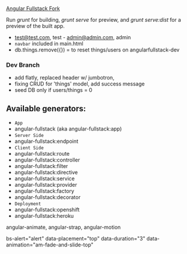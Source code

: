 [Angular Fullstack Fork](https://github.com/DaftMonk/generator-angular-fullstack)

Run *grunt* for building, *grunt serve* for preview, and *grunt serve:dist* for a preview of the built app.

- test@test.com, test   -   admin@admin.com, admin
- `navbar` included in main.html
- db.things.remove({})    =   to reset things/users on angularfullstack-dev

### Dev Branch
- add flatly, replaced header w/ jumbotron, 
- fixing CRUD for 'things' model, add success message
- seed DB only if users/things = 0

## Available generators:
- `App`
- angular-fullstack (aka angular-fullstack:app)
- `Server Side`
- angular-fullstack:endpoint
- `Client Side`
- angular-fullstack:route
- angular-fullstack:controller
- angular-fullstack:filter
- angular-fullstack:directive
- angular-fullstack:service
- angular-fullstack:provider
- angular-fullstack:factory
- angular-fullstack:decorator
- `Deployment`
- angular-fullstack:openshift
- angular-fullstack:heroku

angular-animate, angular-strap, angular-motion



bs-alert="alert" data-placement="top" data-duration="3" data-animation="am-fade-and-slide-top"